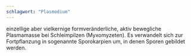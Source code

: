 ```yaml
---
schlagwort: "Plasmodium"
---
```

einzellige aber vielkernige formveränderliche, aktiv bewegliche Plasmamasse bei Schleimpilzen (Myxomyzeten). Es verwandelt sich zur Fortpflanzung in sogenannte Sporokarpien um, in denen Sporen gebildet werden.

